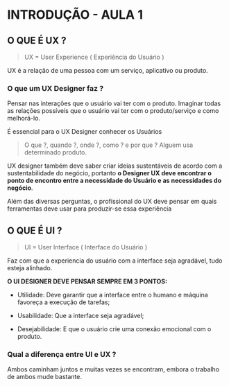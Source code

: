 # INTRODUÇÃO - AULA 1

## O QUE É UX ?

> UX = User Experience ( Experiência do Usuário )

UX é a relação de uma pessoa com um serviço, aplicativo ou produto.


### O que um UX Designer faz ?

Pensar nas interações que o usuário vai ter com o produto. Imaginar todas as relações possíveis que o usuário vai ter com o produto/serviço e como melhorá-lo.

É essencial para o UX Designer conhecer os Usuários

> O que ?, quando ?, onde ?, como ? e por que ? Alguem usa determinado produto.

UX designer também deve saber criar ideias sustentáveis de acordo com a sustentabilidade do negócio, portanto **o Designer UX deve encontrar o ponto de encontro entre a necessidade do Usuário e as necessidades do negócio**.

Além das diversas perguntas, o profissional do UX deve pensar em quais ferramentas deve usar para produzir-se essa experiência

## O QUE É UI ?

> UI = User Interface ( Interface do Usuário )

Faz com que a experiencia do usuário com a interface seja agradável, tudo esteja alinhado.

**O UI DESIGNER DEVE PENSAR SEMPRE EM 3 PONTOS:**

* Utilidade: Deve garantir que a interface entre o humano e máquina favoreça a execução de tarefas;

* Usabilidade: Que a interface seja agradável;

* Desejabilidade: E que o usuário crie uma conexão emocional com o produto.

### Qual a diferença entre UI e UX ? 

Ambos caminham juntos e muitas vezes se encontram, embora o trabalho de ambos mude bastante.